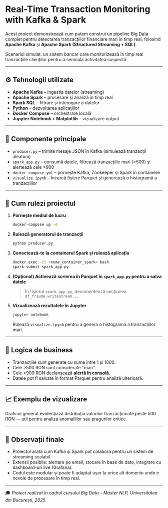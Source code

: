 # Real-Time Transaction Monitoring with Kafka & Spark

Acest proiect demonstrează cum putem construi un pipeline Big Data complet pentru detectarea tranzacțiilor financiare mari în timp real, folosind **Apache Kafka** și **Apache Spark (Structured Streaming + SQL)**.

Scenariul simulat: un sistem bancar care monitorizează în timp real tranzacțiile clienților pentru a semnala activitatea suspectă.

---

## ⚙️ Tehnologii utilizate

- **Apache Kafka** – ingestia datelor (streaming)
- **Apache Spark** – procesare și analiză în timp real
- **Spark SQL** – filtrare și interogare a datelor
- **Python** – dezvoltarea aplicațiilor
- **Docker Compose** – orchestrare locală
- **Jupyter Notebook + Matplotlib** – vizualizare output

---

## 🧩 Componente principale

- `producer.py` – trimite mesaje JSON în Kafka (simulează tranzacții aleatorii)
- `spark_app.py` – consumă datele, filtrează tranzacțiile mari (>500) și alertează cele >900
- `docker-compose.yml` – pornește Kafka, Zookeeper și Spark în containere
- `visualize.ipynb` – încarcă fișiere Parquet și generează o histogramă a tranzacțiilor

---

## 🚀 Cum rulezi proiectul

1. **Pornește mediul de lucru**
   ```bash
   docker-compose up -d
   ```

2. **Rulează generatorul de tranzacții**
   ```bash
   python producer.py
   ```

3. **Conectează-te la containerul Spark și rulează aplicația**
   ```bash
   docker exec -it <nume_container_spark> bash
   spark-submit spark_app.py
   ```

4. **(Opțional) Activează scrierea în Parquet în `spark_app.py` pentru a salva datele**
   > În fișierul `spark_app.py`, decomentează secțiunea `df_fraude.writeStream...`

5. **Vizualizează rezultatele în Jupyter**
   ```bash
   jupyter notebook
   ```
   Rulează `visualize.ipynb` pentru a genera o histogramă a tranzacțiilor mari.

---

## 📌 Logica de business

- Tranzacțiile sunt generate cu sume între 1 și 1000.
- Cele >500 RON sunt considerate "mari".
- Cele >900 RON declanșează **alertă în consolă**.
- Datele pot fi salvate în format Parquet pentru analiză ulterioară.

---

## 📈 Exemplu de vizualizare

Graficul generat evidențiază distribuția valorilor tranzacționate peste 500 RON — util pentru analiza anomaliilor sau pragurilor critice.

---

## 🧠 Observații finale

- Proiectul arată cum Kafka și Spark pot colabora pentru un sistem de streaming scalabil.
- Extensii posibile: alertare pe email, stocare în baze de date, integrare cu dashboard-uri live (Grafana).
- Codul este modular și poate fi adaptat ușor la orice alt domeniu unde e nevoie de procesare în timp real.

---

🎓 *Proiect realizat în cadrul cursului Big Data – Master NLP, Universitatea din București, 2025.*

